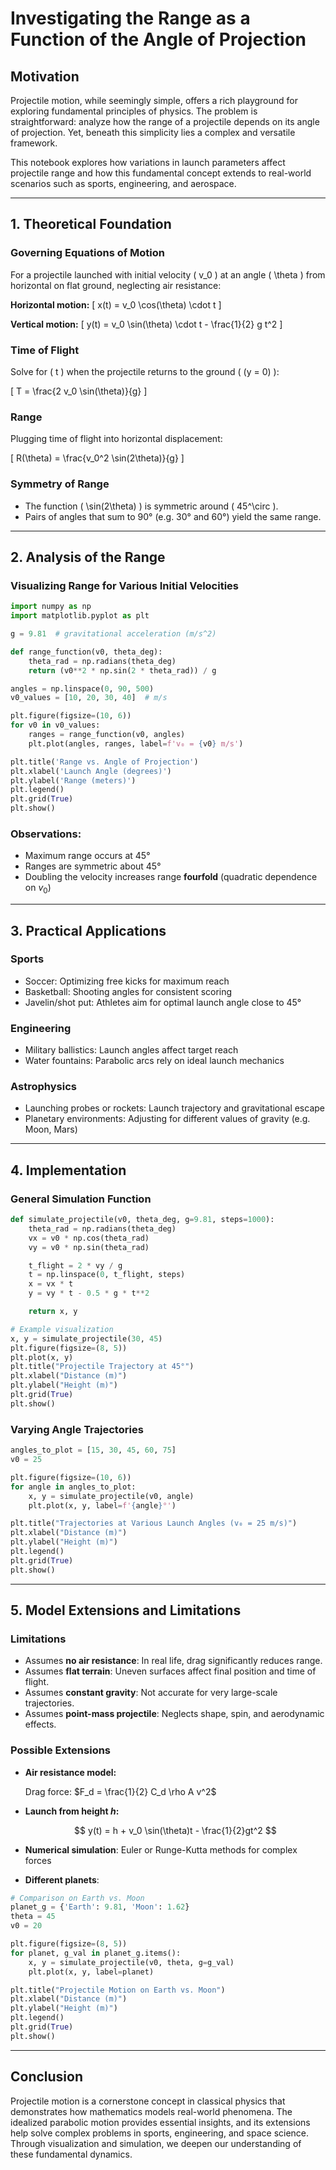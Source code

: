 # Investigating the Range as a Function of the Angle of Projection

## Motivation

Projectile motion, while seemingly simple, offers a rich playground for exploring fundamental principles of physics. The problem is straightforward: analyze how the range of a projectile depends on its angle of projection. Yet, beneath this simplicity lies a complex and versatile framework.

This notebook explores how variations in launch parameters affect projectile range and how this fundamental concept extends to real-world scenarios such as sports, engineering, and aerospace.

---

## 1. Theoretical Foundation

### Governing Equations of Motion

For a projectile launched with initial velocity \( v_0 \) at an angle \( \theta \) from horizontal on flat ground, neglecting air resistance:

**Horizontal motion:**
\[
x(t) = v_0 \cos(\theta) \cdot t
\]

**Vertical motion:**
\[
y(t) = v_0 \sin(\theta) \cdot t - \frac{1}{2} g t^2
\]

### Time of Flight

Solve for \( t \) when the projectile returns to the ground \( (y = 0) \):

\[
T = \frac{2 v_0 \sin(\theta)}{g}
\]

### Range

Plugging time of flight into horizontal displacement:

\[
R(\theta) = \frac{v_0^2 \sin(2\theta)}{g}
\]

### Symmetry of Range

- The function \( \sin(2\theta) \) is symmetric around \( 45^\circ \).
- Pairs of angles that sum to 90° (e.g. 30° and 60°) yield the same range.

---

## 2. Analysis of the Range

### Visualizing Range for Various Initial Velocities

```python
import numpy as np
import matplotlib.pyplot as plt

g = 9.81  # gravitational acceleration (m/s^2)

def range_function(v0, theta_deg):
    theta_rad = np.radians(theta_deg)
    return (v0**2 * np.sin(2 * theta_rad)) / g

angles = np.linspace(0, 90, 500)
v0_values = [10, 20, 30, 40]  # m/s

plt.figure(figsize=(10, 6))
for v0 in v0_values:
    ranges = range_function(v0, angles)
    plt.plot(angles, ranges, label=f'v₀ = {v0} m/s')

plt.title('Range vs. Angle of Projection')
plt.xlabel('Launch Angle (degrees)')
plt.ylabel('Range (meters)')
plt.legend()
plt.grid(True)
plt.show()
````

### Observations:

* Maximum range occurs at 45°
* Ranges are symmetric about 45°
* Doubling the velocity increases range **fourfold** (quadratic dependence on $v_0$)

---

## 3. Practical Applications

### Sports

* Soccer: Optimizing free kicks for maximum reach
* Basketball: Shooting angles for consistent scoring
* Javelin/shot put: Athletes aim for optimal launch angle close to 45°

### Engineering

* Military ballistics: Launch angles affect target reach
* Water fountains: Parabolic arcs rely on ideal launch mechanics

### Astrophysics

* Launching probes or rockets: Launch trajectory and gravitational escape
* Planetary environments: Adjusting for different values of gravity (e.g. Moon, Mars)

---

## 4. Implementation

### General Simulation Function

```python
def simulate_projectile(v0, theta_deg, g=9.81, steps=1000):
    theta_rad = np.radians(theta_deg)
    vx = v0 * np.cos(theta_rad)
    vy = v0 * np.sin(theta_rad)

    t_flight = 2 * vy / g
    t = np.linspace(0, t_flight, steps)
    x = vx * t
    y = vy * t - 0.5 * g * t**2

    return x, y

# Example visualization
x, y = simulate_projectile(30, 45)
plt.figure(figsize=(8, 5))
plt.plot(x, y)
plt.title("Projectile Trajectory at 45°")
plt.xlabel("Distance (m)")
plt.ylabel("Height (m)")
plt.grid(True)
plt.show()
```

### Varying Angle Trajectories

```python
angles_to_plot = [15, 30, 45, 60, 75]
v0 = 25

plt.figure(figsize=(10, 6))
for angle in angles_to_plot:
    x, y = simulate_projectile(v0, angle)
    plt.plot(x, y, label=f'{angle}°')

plt.title("Trajectories at Various Launch Angles (v₀ = 25 m/s)")
plt.xlabel("Distance (m)")
plt.ylabel("Height (m)")
plt.legend()
plt.grid(True)
plt.show()
```

---

## 5. Model Extensions and Limitations

### Limitations

* Assumes **no air resistance**: In real life, drag significantly reduces range.
* Assumes **flat terrain**: Uneven surfaces affect final position and time of flight.
* Assumes **constant gravity**: Not accurate for very large-scale trajectories.
* Assumes **point-mass projectile**: Neglects shape, spin, and aerodynamic effects.

### Possible Extensions

* **Air resistance model:**

  Drag force: $F_d = \frac{1}{2} C_d \rho A v^2$

* **Launch from height $h$:**

  $$
  y(t) = h + v_0 \sin(\theta)t - \frac{1}{2}gt^2
  $$

* **Numerical simulation**: Euler or Runge-Kutta methods for complex forces

* **Different planets**:

```python
# Comparison on Earth vs. Moon
planet_g = {'Earth': 9.81, 'Moon': 1.62}
theta = 45
v0 = 20

plt.figure(figsize=(8, 5))
for planet, g_val in planet_g.items():
    x, y = simulate_projectile(v0, theta, g=g_val)
    plt.plot(x, y, label=planet)

plt.title("Projectile Motion on Earth vs. Moon")
plt.xlabel("Distance (m)")
plt.ylabel("Height (m)")
plt.legend()
plt.grid(True)
plt.show()
```

---

## Conclusion

Projectile motion is a cornerstone concept in classical physics that demonstrates how mathematics models real-world phenomena. The idealized parabolic motion provides essential insights, and its extensions help solve complex problems in sports, engineering, and space science. Through visualization and simulation, we deepen our understanding of these fundamental dynamics.


